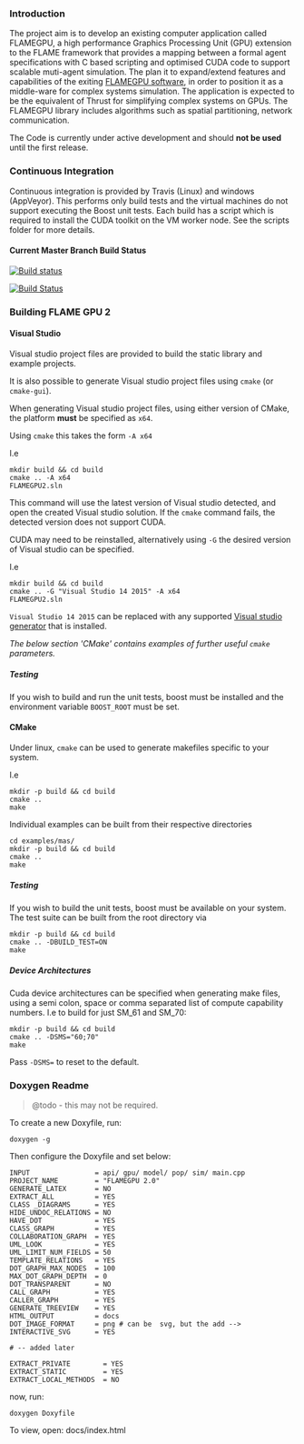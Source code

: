### Introduction

The project aim is to develop an existing computer application called FLAMEGPU, a high performance Graphics Processing Unit (GPU) extension to the FLAME framework that provides a mapping between a formal agent specifications with C based scripting and optimised CUDA code to support scalable muti-agent simulation.  The plan it to expand/extend features and capabilities of the exiting <a href="https://github.com/FLAMEGPU/FLAMEGPU">FLAMEGPU software</a>, in order to position it as a middle-ware for complex systems simulation. The application is expected to be the equivalent of Thrust for simplifying complex systems on GPUs.  The FLAMEGPU library includes  algorithms such as spatial partitioning, network communication.

The Code is currently under active development and should **not be used** until the first release.

### Continuous Integration

Continuous integration is provided by Travis (Linux) and windows (AppVeyor). This performs only build tests and the virtual machines do not support executing the Boost unit tests. Each build has a script which is required to install the CUDA toolkit on the VM worker node. See the scripts folder for more details.

#### Current Master Branch Build Status

[![Build status](https://ci.appveyor.com/api/projects/status/4p58gnu8tyj7y3a7/branch/master?svg=true)](https://ci.appveyor.com/project/mondus/flamegpu2-dev/branch/master)

[![Build Status](https://travis-ci.org/FLAMEGPU/FLAMEGPU2_dev.svg?branch=master)](https://travis-ci.org/FLAMEGPU/FLAMEGPU2_dev)

### Building FLAME GPU 2


#### Visual Studio

Visual studio project files are provided to build the static library and example projects.

It is also possible to generate Visual studio project files using `cmake` (or `cmake-gui`).

When generating Visual studio project files, using either version of CMake, the platform **must** be specified as `x64`.

Using `cmake` this takes the form `-A x64`

I.e

```
mkdir build && cd build
cmake .. -A x64
FLAMEGPU2.sln
```

This command will use the latest version of Visual studio detected, and open the created Visual studio solution.
If the `cmake` command fails, the detected version does not support CUDA.

CUDA may need to be reinstalled, alternatively using `-G` the desired version of Visual studio can be specified.

I.e

```
mkdir build && cd build
cmake .. -G "Visual Studio 14 2015" -A x64
FLAMEGPU2.sln
```

`Visual Studio 14 2015` can be replaced with any supported [Visual studio generator](https://cmake.org/cmake/help/latest/manual/cmake-generators.7.html#visual-studio-generators) that is installed.

*The below section 'CMake' contains examples of further useful `cmake` parameters.*

##### Testing

If you wish to build and run the unit tests, boost must be installed and the environment variable `BOOST_ROOT` must be set. 

#### CMake

Under linux, `cmake` can be used to generate makefiles specific to your system.

I.e

```
mkdir -p build && cd build
cmake .. 
make
```

Individual examples can be built from their respective directories

```
cd examples/mas/
mkdir -p build && cd build
cmake ..
make 
```

##### Testing
If you wish to build the unit tests, boost must be available on your system. The test suite can be built from the root directory via

```
mkdir -p build && cd build
cmake .. -DBUILD_TEST=ON
make
```

##### Device Architectures

Cuda device architectures can be specified when generating make files, using a semi colon, space or comma separated list of compute capability numbers. I.e to build for just SM_61 and SM_70:

```
mkdir -p build && cd build
cmake .. -DSMS="60;70"
make
```

Pass `-DSMS=` to reset to the default.


### Doxygen Readme 

> @todo - this may not be required.

To create a new Doxyfile, run:
```
doxygen -g
```
Then configure the Doxyfile and set below:

```
INPUT                = api/ gpu/ model/ pop/ sim/ main.cpp
PROJECT_NAME         = "FLAMEGPU 2.0"
GENERATE_LATEX       = NO
EXTRACT_ALL          = YES
CLASS _DIAGRAMS      = YES
HIDE_UNDOC_RELATIONS = NO
HAVE_DOT             = YES
CLASS_GRAPH          = YES
COLLABORATION_GRAPH  = YES
UML_LOOK             = YES
UML_LIMIT_NUM_FIELDS = 50
TEMPLATE_RELATIONS   = YES
DOT_GRAPH_MAX_NODES  = 100
MAX_DOT_GRAPH_DEPTH  = 0
DOT_TRANSPARENT      = NO
CALL_GRAPH           = YES
CALLER_GRAPH         = YES
GENERATE_TREEVIEW    = YES
HTML_OUTPUT          = docs
DOT_IMAGE_FORMAT     = png # can be  svg, but the add --> INTERACTIVE_SVG      = YES

# -- added later

EXTRACT_PRIVATE        = YES
EXTRACT_STATIC         = YES
EXTRACT_LOCAL_METHODS  = NO
```
now, run:
```
doxygen Doxyfile
```

To view, open:
docs/index.html

<!--https://www.daniweb.com/programming/software-development/threads/398953/doxygen-multiple-files-->
